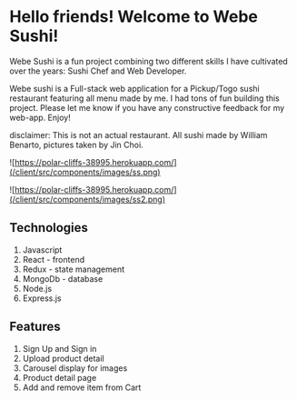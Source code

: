 # Hello friends! Welcome to Webe Sushi! 
Webe Sushi is a fun project combining two different skills I have cultivated over the years: Sushi Chef and Web Developer.

Webe sushi is a Full-stack web application for a Pickup/Togo sushi restaurant featuring all menu made by me. I had tons of fun building this project. Please let me know if you have any constructive feedback for my web-app. Enjoy! 

disclaimer: This is not an actual restaurant. 
All sushi made by William Benarto, pictures taken by Jin Choi. 

![https://polar-cliffs-38995.herokuapp.com/](/client/src/components/images/ss.png)

![https://polar-cliffs-38995.herokuapp.com/](/client/src/components/images/ss2.png)

## Technologies
1. Javascript
2. React - frontend
3. Redux - state management
4. MongoDb - database
5. Node.js 
6. Express.js

## Features
1. Sign Up and Sign in 
2. Upload product detail
3. Carousel display for images
4. Product detail page
5. Add and remove item from Cart 